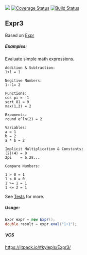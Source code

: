 [![](https://jitpack.io/v/kylepls/Expr3.svg)](https://jitpack.io/#kylepls/Expr3)
[![Coverage Status](https://coveralls.io/repos/github/kylepls/Expr3/badge.svg?branch=master)](https://coveralls.io/github/kylepls/Expr3?branch=master)
[![Build Status](https://travis-ci.org/kylepls/Expr3.svg?branch=master)](https://travis-ci.org/kylepls/Expr3)

## Expr3

Based on [Expr](https://github.com/darius/expr)

##### Examples:

Evaluate simple math expressions.

    Addition & Subtraction:
    1+1 = 1
    
    Negitive Numbers:
    1--1= 2
    
    Functions:
    cos pi = -1
    sqrt 81 = 9
    max(1,2) = 2
    
    Exponents:
    round e^ln(2) = 2
    
    Variables:
    a = 1
    b = 2
    a * b = 2
    
    Implicit Multiplication & Constants:
    (2)(4) = 8
    2pi    = 6.28...
    
    Compare Numbers:
    
    1 > 0 = 1
    1 < 0 = 0
    1 >= 1 = 1
    1 <= 2 = 1
    
See [Tests](https://github.com/kylepls/Expr3/tree/master/src/test/resources/functions) for more.
    
##### Usage:

```java
Expr expr = new Expr();
double result = expr.eval("1+1"); 
```

##### VCS

https://jitpack.io/#kylepls/Expr3/

